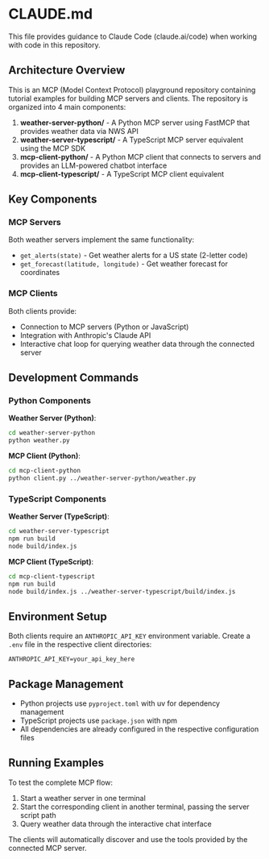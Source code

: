# CLAUDE.md

This file provides guidance to Claude Code (claude.ai/code) when working with code in this repository.

## Architecture Overview

This is an MCP (Model Context Protocol) playground repository containing tutorial examples for building MCP servers and clients. The repository is organized into 4 main components:

1. **weather-server-python/** - A Python MCP server using FastMCP that provides weather data via NWS API
2. **weather-server-typescript/** - A TypeScript MCP server equivalent using the MCP SDK
3. **mcp-client-python/** - A Python MCP client that connects to servers and provides an LLM-powered chatbot interface
4. **mcp-client-typescript/** - A TypeScript MCP client equivalent

## Key Components

### MCP Servers
Both weather servers implement the same functionality:
- `get_alerts(state)` - Get weather alerts for a US state (2-letter code)
- `get_forecast(latitude, longitude)` - Get weather forecast for coordinates

### MCP Clients
Both clients provide:
- Connection to MCP servers (Python or JavaScript)
- Integration with Anthropic's Claude API
- Interactive chat loop for querying weather data through the connected server

## Development Commands

### Python Components

**Weather Server (Python)**:
```bash
cd weather-server-python
python weather.py
```

**MCP Client (Python)**:
```bash
cd mcp-client-python
python client.py ../weather-server-python/weather.py
```

### TypeScript Components

**Weather Server (TypeScript)**:
```bash
cd weather-server-typescript
npm run build
node build/index.js
```

**MCP Client (TypeScript)**:
```bash
cd mcp-client-typescript
npm run build
node build/index.js ../weather-server-typescript/build/index.js
```

## Environment Setup

Both clients require an `ANTHROPIC_API_KEY` environment variable. Create a `.env` file in the respective client directories:

```
ANTHROPIC_API_KEY=your_api_key_here
```

## Package Management

- Python projects use `pyproject.toml` with uv for dependency management
- TypeScript projects use `package.json` with npm
- All dependencies are already configured in the respective configuration files

## Running Examples

To test the complete MCP flow:
1. Start a weather server in one terminal
2. Start the corresponding client in another terminal, passing the server script path
3. Query weather data through the interactive chat interface

The clients will automatically discover and use the tools provided by the connected MCP server.